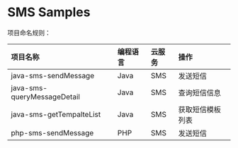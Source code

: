 # SMS Samples

项目命名规则：

| 项目名称 | 编程语言 | 云服务 | 操作 |
| :-- | :-- | :-- | :-- |
| java-sms-sendMessage | Java | SMS | 发送短信 |
| java-sms-queryMessageDetail | Java | SMS | 查询短信信息 |
| java-sms-getTempalteList | Java | SMS | 获取短信模板列表 |
| php-sms-sendMessage | PHP | SMS | 发送短信 |